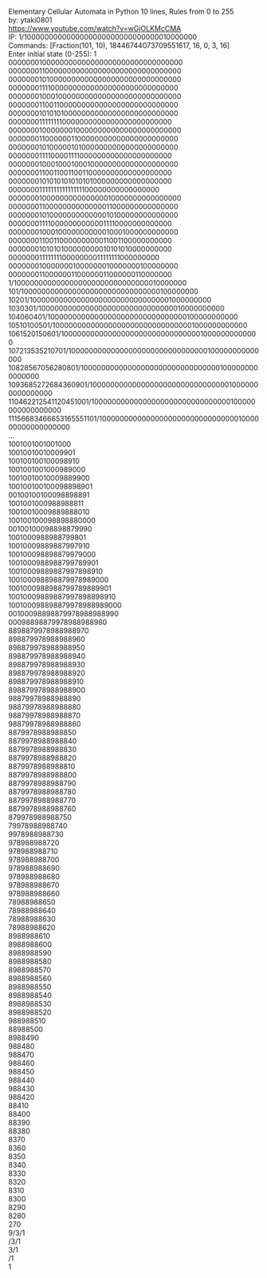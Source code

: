 Elementary Cellular Automata in Python 10 lines, Rules from 0 to 255<br>
by: ytaki0801<br>
https://www.youtube.com/watch?v=wGjOLKMcCMA<br>
IP: 1/1000000000000000000000000000000010000000<br>
Commands: [Fraction(101, 10), 18446744073709551617, 16, 0, 3, 16]<br>
Enter initial state (0-255): 1<br>
0000000100000000000000000000000000000000<br>
0000000110000000000000000000000000000000<br>
0000000101000000000000000000000000000000<br>
0000000111100000000000000000000000000000<br>
0000000100010000000000000000000000000000<br>
0000000110011000000000000000000000000000<br>
0000000101010100000000000000000000000000<br>
0000000111111110000000000000000000000000<br>
0000000100000001000000000000000000000000<br>
0000000110000001100000000000000000000000<br>
0000000101000001010000000000000000000000<br>
0000000111100001111000000000000000000000<br>
0000000100010001000100000000000000000000<br>
0000000110011001100110000000000000000000<br>
0000000101010101010101000000000000000000<br>
0000000111111111111111100000000000000000<br>
0000000100000000000000010000000000000000<br>
0000000110000000000000011000000000000000<br>
0000000101000000000000010100000000000000<br>
0000000111100000000000011110000000000000<br>
0000000100010000000000010001000000000000<br>
0000000110011000000000011001100000000000<br>
0000000101010100000000010101010000000000<br>
0000000111111110000000011111111000000000<br>
0000000100000001000000010000000100000000<br>
0000000110000001100000011000000110000000<br>
1/1000000000000000000000000000000010000000<br>
101/10000000000000000000000000000000100000000<br>
10201/100000000000000000000000000000001000000000<br>
1030301/1000000000000000000000000000000010000000000<br>
104060401/10000000000000000000000000000000100000000000<br>
10510100501/100000000000000000000000000000001000000000000<br>
1061520150601/1000000000000000000000000000000010000000000000<br>
107213535210701/10000000000000000000000000000000100000000000000<br>
10828567056280801/100000000000000000000000000000001000000000000000<br>
1093685272684360901/1000000000000000000000000000000010000000000000000<br>
110462212541120451001/10000000000000000000000000000000100000000000000000<br>
11156683466653165551101/100000000000000000000000000000001000000000000000000<br>
...<br>
1001001001001000<br>
10010010010009901<br>
100100100100098910<br>
1001001001000989000<br>
10010010010009889900<br>
100100100100098898901<br>
00100100100098898891<br>
1001001000988988811<br>
10010010009889888010<br>
100100100098898880000<br>
00100100098898879990<br>
1001000988988799801<br>
10010009889887997910<br>
100100098898879979000<br>
1001000988988799789901<br>
10010009889887997898910<br>
100100098898879978989000<br>
1001000988988799789889901<br>
10010009889887997898898910<br>
100100098898879978988989000<br>
00100098898879978988988990<br>
00098898879978988988980<br>
8898879978988988970<br>
898879978988988960<br>
898879978988988950<br>
898879978988988940<br>
898879978988988930<br>
898879978988988920<br>
898879978988988910<br>
898879978988988900<br>
98879978988988890<br>
98879978988988880<br>
98879978988988870<br>
98879978988988860<br>
8879978988988850<br>
8879978988988840<br>
8879978988988830<br>
8879978988988820<br>
8879978988988810<br>
8879978988988800<br>
8879978988988790<br>
8879978988988780<br>
8879978988988770<br>
8879978988988760<br>
879978988988750<br>
79978988988740<br>
9978988988730<br>
978988988720<br>
978988988710<br>
978988988700<br>
978988988690<br>
978988988680<br>
978988988670<br>
978988988660<br>
78988988650<br>
78988988640<br>
78988988630<br>
78988988620<br>
8988988610<br>
8988988600<br>
8988988590<br>
8988988580<br>
8988988570<br>
8988988560<br>
8988988550<br>
8988988540<br>
8988988530<br>
8988988520<br>
988988510<br>
88988500<br>
8988490<br>
988480<br>
988470<br>
988460<br>
988450<br>
988440<br>
988430<br>
988420<br>
88410<br>
88400<br>
88390<br>
88380<br>
8370<br>
8360<br>
8350<br>
8340<br>
8330<br>
8320<br>
8310<br>
8300<br>
8290<br>
8280<br>
270<br>
9/3/1<br>
/3/1<br>
3/1<br>
/1<br>
1<br>
